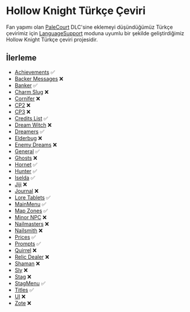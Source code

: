 # Hollow Knight Türkçe Çeviri

Fan yapımı olan [PaleCourt](https://github.com/PaleCourt/PaleCourt) DLC'sine eklemeyi düşündüğümüz Türkçe çevirimiz için [LanguageSupport](https://github.com/SFGrenade/LanguageSupport) moduna uyumlu bir şekilde geliştirdiğimiz Hollow Knight Türkçe çeviri projesidir.

## İlerleme
* [Achievements](../../tree/master/TR/Achievements.txt) ✅
* [Backer Messages](../../tree/master/TR/Backer%20Messages.txt) ❌
* [Banker](../../tree/master/TR/Banker.txt) ✅
* [Charm Slug](../../tree/master/TR/Charm%20Slug.txt) ❌
* [Cornifer](../../tree/master/TR/Cornifer.txt) ❌
* [CP2](../../tree/master/TR/CP2.txt) ❌
* [CP3](../../tree/master/TR/CP3.txt) ❌
* [Credits List](../../tree/master/TR/Credits%20List.txt) ✅
* [Dream Witch](../../tree/master/TR/Dream%20Witch.txt) ❌
* [Dreamers](../../tree/master/TR/Dreamers.txt) ✅
* [Elderbug](../../tree/master/TR/Elderbug.txt) ❌
* [Enemy Dreams](../../tree/master/TR/Enemy%20Dreams.txt) ❌
* [General](../../tree/master/TR/General.txt) ✅
* [Ghosts](../../tree/master/TR/Ghosts.txt) ❌
* [Hornet](../../tree/master/TR/Hornet.txt) ✅
* [Hunter](../../tree/master/TR/Hunter.txt) ✅
* [Iselda](../../tree/master/TR/Iselda.txt) ✅
* [Jiji](../../tree/master/TR/Jiji.txt) ❌
* [Journal](../../tree/master/TR/Journal.txt) ❌
* [Lore Tablets](../../tree/master/TR/Lore%20Tablets.txt) ✅
* [MainMenu](../../tree/master/TR/MainMenu.txt) ✅
* [Map Zones](../../tree/master/TR/Map%20Zones.txt) ✅
* [Minor NPC](../../tree/master/TR/Minor%20NPC.txt) ❌
* [Nailmasters](../../tree/master/TR/Nailmasters.txt) ❌
* [Nailsmith](../../tree/master/TR/Nailsmith.txt) ❌
* [Prices](../../tree/master/TR/Prices.txt) ✅
* [Prompts](../../tree/master/TR/Prompts.txt) ✅
* [Quirrel](../../tree/master/TR/Quirrel.txt) ❌
* [Relic Dealer](../../tree/master/TR/Relic%20Dealer.txt) ❌
* [Shaman](../../tree/master/TR/Shaman.txt) ❌
* [Sly](../../tree/master/TR/Sly.txt) ❌
* [Stag](../../tree/master/TR/Stag.txt) ❌
* [StagMenu](../../tree/master/TR/StagMenu.txt) ✅
* [Titles](../../tree/master/TR/Titles.txt) ✅
* [UI](../../tree/master/TR/UI.txt) ❌
* [Zote](../../tree/master/TR/Zote.txt) ❌